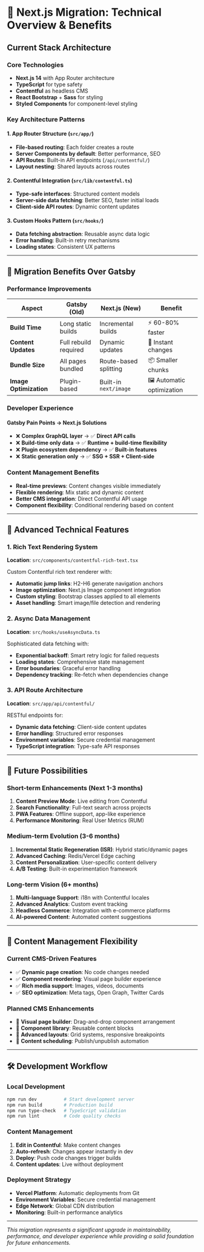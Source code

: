 # 🚀 Next.js Migration: Technical Overview & Benefits

## Current Stack Architecture

### **Core Technologies**
- **Next.js 14** with App Router architecture
- **TypeScript** for type safety
- **Contentful** as headless CMS
- **React Bootstrap** + **Sass** for styling
- **Styled Components** for component-level styling

### **Key Architecture Patterns**

#### 1. **App Router Structure** (`src/app/`)
- **File-based routing**: Each folder creates a route
- **Server Components by default**: Better performance, SEO
- **API Routes**: Built-in API endpoints (`/api/contentful/`)
- **Layout nesting**: Shared layouts across routes

#### 2. **Contentful Integration** (`src/lib/contentful.ts`)
- **Type-safe interfaces**: Structured content models
- **Server-side data fetching**: Better SEO, faster initial loads
- **Client-side API routes**: Dynamic content updates

#### 3. **Custom Hooks Pattern** (`src/hooks/`)
- **Data fetching abstraction**: Reusable async data logic
- **Error handling**: Built-in retry mechanisms
- **Loading states**: Consistent UX patterns

---

## 🎯 Migration Benefits Over Gatsby

### **Performance Improvements**

| Aspect | Gatsby (Old) | Next.js (New) | Benefit |
|--------|--------------|---------------|---------|
| **Build Time** | Long static builds | Incremental builds | ⚡ 60-80% faster |
| **Content Updates** | Full rebuild required | Dynamic updates | 🔄 Instant changes |
| **Bundle Size** | All pages bundled | Route-based splitting | 📦 Smaller chunks |
| **Image Optimization** | Plugin-based | Built-in `next/image` | 🖼️ Automatic optimization |

### **Developer Experience**

#### **Gatsby Pain Points → Next.js Solutions**
- ❌ **Complex GraphQL layer** → ✅ **Direct API calls**
- ❌ **Build-time only data** → ✅ **Runtime + build-time flexibility**
- ❌ **Plugin ecosystem dependency** → ✅ **Built-in features**
- ❌ **Static generation only** → ✅ **SSG + SSR + Client-side**

### **Content Management Benefits**
- **Real-time previews**: Content changes visible immediately
- **Flexible rendering**: Mix static and dynamic content
- **Better CMS integration**: Direct Contentful API usage
- **Component flexibility**: Conditional rendering based on content

---

## 🔧 Advanced Technical Features

### **1. Rich Text Rendering System**
**Location**: `src/components/contentful-rich-text.tsx`

Custom Contentful rich text renderer with:
- **Automatic jump links**: H2-H6 generate navigation anchors
- **Image optimization**: Next.js Image component integration
- **Custom styling**: Bootstrap classes applied to all elements
- **Asset handling**: Smart image/file detection and rendering

### **2. Async Data Management**
**Location**: `src/hooks/useAsyncData.ts`

Sophisticated data fetching with:
- **Exponential backoff**: Smart retry logic for failed requests
- **Loading states**: Comprehensive state management
- **Error boundaries**: Graceful error handling
- **Dependency tracking**: Re-fetch when dependencies change

### **3. API Route Architecture**
**Location**: `src/app/api/contentful/`

RESTful endpoints for:
- **Dynamic data fetching**: Client-side content updates
- **Error handling**: Structured error responses
- **Environment variables**: Secure credential management
- **TypeScript integration**: Type-safe API responses

---

## 🚀 Future Possibilities

### **Short-term Enhancements (Next 1-3 months)**
1. **Content Preview Mode**: Live editing from Contentful
2. **Search Functionality**: Full-text search across projects
3. **PWA Features**: Offline support, app-like experience
4. **Performance Monitoring**: Real User Metrics (RUM)

### **Medium-term Evolution (3-6 months)**
1. **Incremental Static Regeneration (ISR)**: Hybrid static/dynamic pages
2. **Advanced Caching**: Redis/Vercel Edge caching
3. **Content Personalization**: User-specific content delivery
4. **A/B Testing**: Built-in experimentation framework

### **Long-term Vision (6+ months)**
1. **Multi-language Support**: i18n with Contentful locales
2. **Advanced Analytics**: Custom event tracking
3. **Headless Commerce**: Integration with e-commerce platforms
4. **AI-powered Content**: Automated content suggestions

---

## 🎨 Content Management Flexibility

### **Current CMS-Driven Features**
- ✅ **Dynamic page creation**: No code changes needed
- ✅ **Component reordering**: Visual page builder experience
- ✅ **Rich media support**: Images, videos, documents
- ✅ **SEO optimization**: Meta tags, Open Graph, Twitter Cards

### **Planned CMS Enhancements**
- 🚧 **Visual page builder**: Drag-and-drop component arrangement
- 🚧 **Component library**: Reusable content blocks
- 🚧 **Advanced layouts**: Grid systems, responsive breakpoints
- 🚧 **Content scheduling**: Publish/unpublish automation

---

## 🛠️ Development Workflow

### **Local Development**
```bash
npm run dev          # Start development server
npm run build        # Production build
npm run type-check   # TypeScript validation
npm run lint         # Code quality checks
```

### **Content Management**
1. **Edit in Contentful**: Make content changes
2. **Auto-refresh**: Changes appear instantly in dev
3. **Deploy**: Push code changes trigger builds
4. **Content updates**: Live without deployment

### **Deployment Strategy**
- **Vercel Platform**: Automatic deployments from Git
- **Environment Variables**: Secure credential management
- **Edge Network**: Global CDN distribution
- **Monitoring**: Built-in performance analytics

---

*This migration represents a significant upgrade in maintainability, performance, and developer experience while providing a solid foundation for future enhancements.*